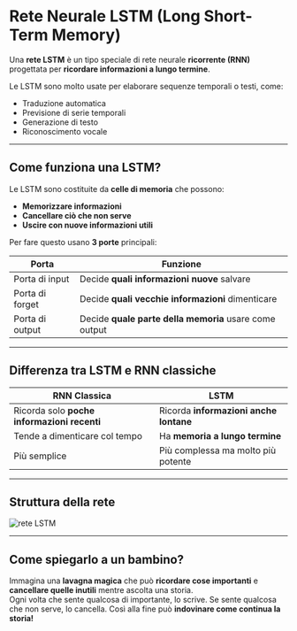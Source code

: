 # Rete Neurale LSTM (Long Short-Term Memory)

Una **rete LSTM** è un tipo speciale di rete neurale **ricorrente (RNN)** progettata per **ricordare informazioni a lungo termine**.

Le LSTM sono molto usate per elaborare sequenze temporali o testi, come:

- Traduzione automatica
- Previsione di serie temporali
- Generazione di testo
- Riconoscimento vocale

---

## Come funziona una LSTM?

Le LSTM sono costituite da **celle di memoria** che possono:

- **Memorizzare informazioni**
- **Cancellare ciò che non serve**
- **Uscire con nuove informazioni utili**

Per fare questo usano **3 porte** principali:

| Porta        | Funzione                                                                 |
|--------------|--------------------------------------------------------------------------|
| Porta di input    | Decide **quali informazioni nuove** salvare                         |
| Porta di forget   | Decide **quali vecchie informazioni** dimenticare                   |
| Porta di output   | Decide **quale parte della memoria** usare come output              |

---

## Differenza tra LSTM e RNN classiche

| RNN Classica                   | LSTM                                       |
|-------------------------------|--------------------------------------------|
| Ricorda solo **poche informazioni recenti** | Ricorda **informazioni anche lontane** |
| Tende a dimenticare col tempo  | Ha **memoria a lungo termine**             |
| Più semplice                   | Più complessa ma molto più potente         |

---

## Struttura della rete

![rete LSTM](https://it.mathworks.com/discovery/lstm/_jcr_content/mainParsys/band/mainParsys/lockedsubnav/mainParsys/columns_1332042868/09887e7d-81a1-4a53-b298-eb7bd9d6ac8c/image.adapt.full.medium.jpg/1747387222672.jpg)

---

## Come spiegarlo a un bambino?

Immagina una **lavagna magica** che può **ricordare cose importanti** e **cancellare quelle inutili** mentre ascolta una storia.  
Ogni volta che sente qualcosa di importante, lo scrive. Se sente qualcosa che non serve, lo cancella. Così alla fine può **indovinare come continua la storia!**